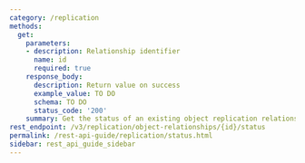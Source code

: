 ```yaml
---
category: /replication
methods:
  get:
    parameters:
    - description: Relationship identifier
      name: id
      required: true
    response_body:
      description: Return value on success
      example_value: TO DO
      schema: TO DO
      status_code: '200'
    summary: Get the status of an existing object replication relationship.
rest_endpoint: /v3/replication/object-relationships/{id}/status
permalink: /rest-api-guide/replication/status.html
sidebar: rest_api_guide_sidebar
---
```

